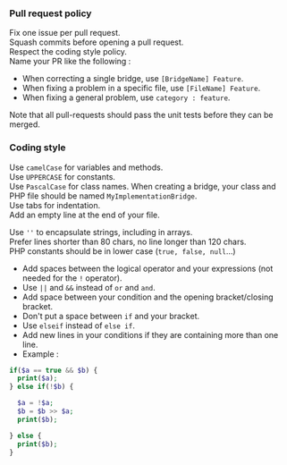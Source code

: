 ### Pull request policy
Fix one issue per pull request.  
Squash commits before opening a pull request.  
Respect the coding style policy.    
Name your PR like the following :

* When correcting a single bridge, use `[BridgeName] Feature`.  
* When fixing a problem in a specific file, use `[FileName] Feature`.
* When fixing a general problem, use `category : feature`.

Note that all pull-requests should pass the unit tests before they can be merged.  

### Coding style

Use `camelCase` for variables and methods.  
Use `UPPERCASE` for constants.  
Use `PascalCase` for class names. When creating a bridge, your class and PHP file should be named `MyImplementationBridge`.   
Use tabs for indentation.  
Add an empty line at the end of your file.  

Use `''` to encapsulate strings, including in arrays.  
Prefer lines shorter than 80 chars, no line longer than 120 chars.  
PHP constants should be in lower case (`true, false, null`...)  


* Add spaces between the logical operator and your expressions (not needed for the `!` operator).  
* Use `||` and `&&` instead of `or` and `and`.  
* Add space between your condition and the opening bracket/closing bracket.  
* Don't put a space between `if` and your bracket.  
* Use `elseif` instead of `else if`.  
* Add new lines in your conditions if they are containing more than one line.  
*  Example :  

```PHP
if($a == true && $b) {
  print($a);
} else if(!$b) {

  $a = !$a;
  $b = $b >> $a;
  print($b);

} else {
  print($b);
}
```

